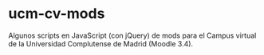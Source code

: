 # ucm-cv-mods
Algunos scripts en JavaScript (con jQuery) de mods para el Campus virtual de la Universidad Complutense de Madrid (Moodle 3.4).
